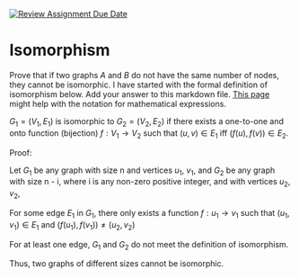 [![Review Assignment Due Date](https://classroom.github.com/assets/deadline-readme-button-24ddc0f5d75046c5622901739e7c5dd533143b0c8e959d652212380cedb1ea36.svg)](https://classroom.github.com/a/AtNXzL3S)
# Isomorphism

Prove that if two graphs $A$ and $B$ do not have the same number of nodes, they
cannot be isomorphic. I have started with the formal definition of isomorphism
below. Add your answer to this markdown file. [This
page](https://docs.github.com/en/get-started/writing-on-github/working-with-advanced-formatting/writing-mathematical-expressions)
might help with the notation for mathematical expressions.

$G_1=(V_1 , E_1)$ is isomorphic to $G_2 = (V_2, E_2)$ if there exists a
one-to-one and onto function (bijection) $f: V_1 \rightarrow V_2$ such that $(u,v)
\in E_1$ iff $(f(u),f(v)) \in E_2$.

Proof:

Let $G_{1}$ be any graph with size n and vertices $u_{1}$, $v_{1}$, and $G_{2}$ be any graph with size n - i, where i is any non-zero positive integer, and with vertices $u_{2}$, $v_{2}$,

For some edge $E_{1}$ in $G_{1}$, there only exists a function $f: u_{1} \rightarrow v_{1}$ such that $(u_{1}, v_{1}) \in E_{1}$ and $(f(u_{1}), f(v_{1})) \neq (u_{2}, v_{2})$

For at least one edge, $G_{1}$ and $G_{2}$ do not meet the definition of isomorphism.

Thus, two graphs of different sizes cannot be isomorphic.
